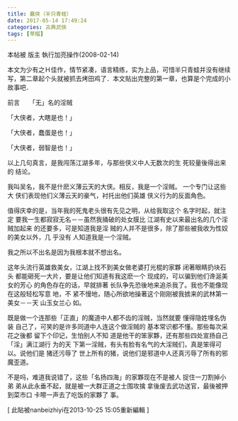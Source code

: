```yaml
---
title: 蠢侠（半只青蛙）
date: 2017-05-14 17:49:24
categories: 古典武俠
tags: [草榴]
---
```

本帖被 版主 執行加亮操作(2008-02-14)

本文为少有之Ｈ佳作，情节紧凑，语言精练，实为上品，可惜半只青蛙并没有继续写，第二章起个头就被抓去烤田鸡了．本文贴出完整的第一章，也算是个完成的小故事吧．



前言　　「无」名的淫贼

「大侠者，大瞎是也！」

「大侠者，蠢蛋是也！」

「大侠者，弱智是也！」

以上几句真言，是我闯荡江湖多年，与那些侠义中人无数次的生
死较量後得出来的 结论。

我叫吴名，我不是什麽义薄云天的大侠。相反，我是一个淫贼。
一个专门让这些大 侠们表现他们义薄云天的豪气，衬托出他们英雄
侠义行为的反面角色。

值得庆幸的是，当年我的死鬼老头很有先见之明，从给我取这个
名字时起，就注定 要我一生都寂寂无名－－虽然我捅破的处女膜比
江湖有史以来最出名的几个淫贼加起来 的还要多，可是知道我是淫
贼的人并不是很多，除了那些被我收为性奴的美女以外，几 乎没有
人知道我是一个淫贼。

我之所以不出名是因为我根本就不想出名。

这年头流行英雄救美女，江湖上找不到美女做老婆打光棍的家夥
闭著眼睛扔块石头 都能砸死一大片，要是让他们知道有我这麽一个
现成的，可以骗到他们谗涎美女的芳心 的角色存在的话，早就排著
长队争先恐後地来追杀我了。我也不能像现在这般轻松写意 地，不
紧不慢地，随心所欲地操著这个刚刚被我掳来的武林第一美女－－天
山玉女兰心 如。

既是做一个连那些「正直」的魔道中人都不齿的淫贼，当然就要
懂得隐姓埋名伪装 自己了，可笑的是许多同道中人连这个做淫贼的
基本常识都不懂。那些每次采花之後都 留下个印记，生怕别人不知
道是他干的笨家夥，还有那些四处宣扬自己「淫」满江湖行 为的天
下第一淫贼，有头有脸有名气的大淫贼们，真是笨得可以。说他们是
猪还污辱了 世上所有的猪，说他们是邪道中人还真污辱了所有的邪
魔歪道。

不是吗，难道我说错了，这些「名扬四海」的家夥现在不是被人
捉住一刀割掉小弟 弟从此永垂不起，就是被一大群正道之士围攻擒
拿後废去武功送官，最後被押到菜市口 卡嚓一声去了吃饭的家夥了
事。




[ 此貼被nanbeizhiyi在2013-10-25 15:05重新編輯 ]